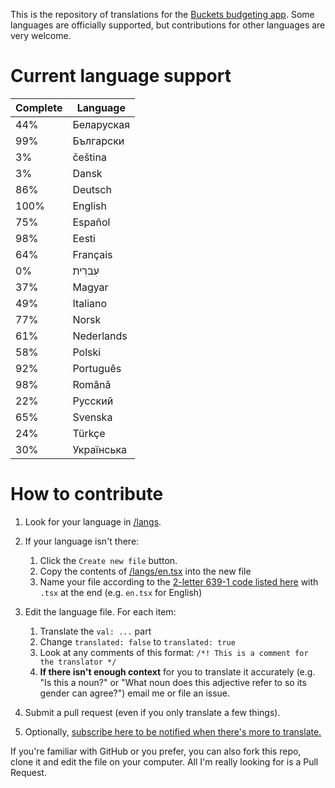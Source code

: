 This is the repository of translations for the [Buckets budgeting app](https://www.budgetwithbuckets.com/).  Some languages are officially supported, but contributions for other languages are very welcome.

# Current language support

<!-- trans stats start -->
| Complete | Language |
|-------|---|
|   44% | Беларуская |
|   99% | Български |
|    3% | čeština |
|    3% | Dansk |
|   86% | Deutsch |
|  100% | English |
|   75% | Español |
|   98% | Eesti |
|   64% | Français |
|    0% | עִברִית |
|   37% | Magyar |
|   49% | Italiano |
|   77% | Norsk |
|   61% | Nederlands |
|   58% | Polski |
|   92% | Português |
|   98% | Română |
|   22% | Русский |
|   65% | Svenska |
|   24% | Türkçe |
|   30% | Українська |
<!-- trans stats end -->

# How to contribute

1. Look for your language in [/langs](/langs).
1. If your language isn't there:
   1. Click the `Create new file` button.
   1. Copy the contents of [/langs/en.tsx](/langs/en.tsx) into the new file
   1. Name your file according to the [2-letter 639-1 code listed here](https://en.wikipedia.org/wiki/List_of_ISO_639-1_codes) with `.tsx` at the end (e.g. `en.tsx` for English)

1. Edit the language file.  For each item:
   1. Translate the `val: ...` part
   1. Change `translated: false` to `translated: true`
   1. Look at any comments of this format: `/*! This is a comment for the translator */`
   1. **If there isn't enough context** for you to translate it accurately (e.g. "Is this a noun?" or "What noun does this adjective refer to so its gender can agree?") email me or file an issue.


1. Submit a pull request (even if you only translate a few things).

1. Optionally, [subscribe here to be notified when there's more to translate.](https://github.com/buckets/translations/issues/31)

If you're familiar with GitHub or you prefer, you can also fork this repo, clone it and edit the file on your computer.  All I'm really looking for is a Pull Request.
